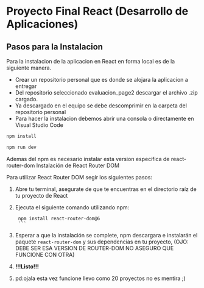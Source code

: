 # Proyecto Final React (Desarrollo de Aplicaciones)

## Pasos para la Instalacion

Para la instalacion de la aplicacion en React en forma local es de la siguiente manera.

- Crear un repositorio personal que es donde se alojara la aplicacion a entregar
- Del repositorio seleccionado evaluacion_page2 descargar el archivo .zip cargado.
- Ya descargado en el equipo se debe descomprimir en la carpeta del repositorio personal
- Para hacer la instalacion debemos abrir una consola o directamente en Visual Studio Code

```js
npm install
```

```js
npm run dev
```
Ademas del npm es necesario instalar esta version especifica de react-router-dom
Instalación de React Router DOM

Para utilizar  React Router DOM segir los siguientes pasos:

1. Abre tu terminal, asegurate de que te encuentras en el directorio raíz de tu proyecto de React

2. Ejecuta el siguiente comando utilizando npm:

        npm install react-router-dom@6
        ```
3. Esperar a que la instalación se complete, npm descargara e instalarán el paquete `react-router-dom` y sus dependencias en tu proyecto, (OJO: DEBE SER ESA VERSION DE ROUTER-DOM NO ASEGURO QUE FUNCIONE CON OTRA)

4.  **!!!Listo!!!**

5.  pd:ojala esta vez funcione llevo como 20 proyectos no es mentira ;)

